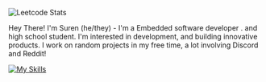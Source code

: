 

![Leetcode Stats](https://leetcard.jacoblin.cool/surendars0401?ext=heatmap)

Hey There!
I'm Suren (he/they) - I'm a Embedded software developer . and high school student. I'm interested in development,
and building innovative products. I work on random projects in my free time, a lot involving Discord and Reddit!

[![My Skills](https://skillicons.dev/icons?i=arduino,raspberrypi,bash,c,cpp,linux,py,fastapi,aws,html,css,js,mysql)](https://skillicons.dev)
